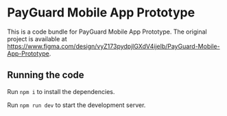 
  # PayGuard Mobile App Prototype

  This is a code bundle for PayGuard Mobile App Prototype. The original project is available at https://www.figma.com/design/vyZ173pydpjlGXdV4ijelb/PayGuard-Mobile-App-Prototype.

  ## Running the code

  Run `npm i` to install the dependencies.

  Run `npm run dev` to start the development server.
  